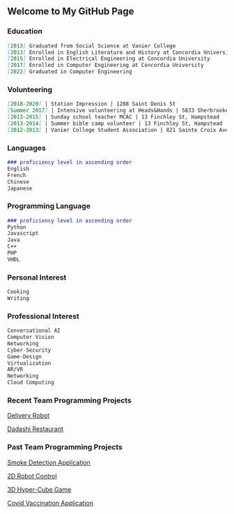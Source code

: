 ## Welcome to My GitHub Page

### Education

```markdown
[2013] Graduated from Social Science at Vanier College 
[2013] Enrolled in English Literature and History at Concordia University
[2015] Enrolled in Electrical Engineering at Concordia University
[2017] Enrolled in Computer Engineering at Concordia University
[2022] Graduated in Computer Engineering
```
### Volunteering

````markdown
[2018-2020] | Station Impression | 1208 Saint Denis St
[Summer 2017] | Intensive volunteering at Heads&Hands | 5833 Sherbrooke St W
[2013-2015] | Sunday school teacher MCAC | 13 Finchley St, Hampstead
[2013-2014] | Summer bible camp volunteer | 13 Finchley St, Hampstead
[2012-2013] | Vanier College Student Association | 821 Sainte Croix Ave
````
### Languages

````markdown
### proficiency level in ascending order
English
French
Chinese
Japanese
````
### Programming Language

````markdown
### proficiency level in ascending order
Python
Javascript
Java
C++
PHP
VHDL
````
### Personal Interest

````markdown
Cooking
Writing
````
### Professional Interest

````markdown
Conversational AI 
Computer Vision 
Networking 
Cyber-Security 
Game-Design 
Virtualization 
AR/VR 
Networking 
Cloud Computing
````
### Recent Team Programming Projects

[Delivery Robot](https://coen490.netlify.app) 

[Dadashi Restaurant](https://dada-4274c.firebaseapp.com/) 


### Past Team Programming Projects

[Smoke Detection Application](https://github.com/yida-li/COEN390) 

[2D Robot Control](https://github.com/yida-li/COEN448) 

[3D Hyper-Cube Game](https://github.com/yida-li/SuperHypercube-Game) 

[Covid Vaccination Application](https://github.com/yida-li/Covid-Vaccination-System) 

